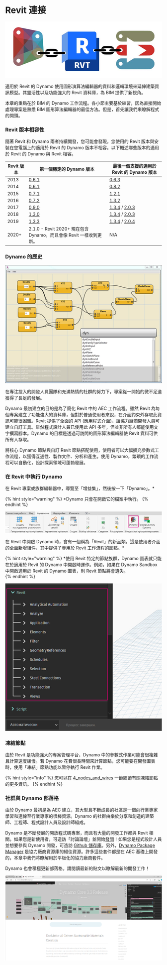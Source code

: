 # Revit 連接

![](images/1/revitconnectionlink.jpg)

適用於 Revit 的 Dynamo 使用圖形演算法編輯器的資料和邏輯環境來延伸建築資訊模型。其靈活性以及功能強大的 Revit 資料庫，為 BIM 提供了新視角。

本章的重點在於 BIM 的 Dynamo 工作流程。各小節主要基於練習，因為直接開始處理專案是熟悉 BIM 圖形算法編輯器的最佳方法。但是，首先讓我們來瞭解程式的開頭。

### Revit 版本相容性

隨著 Revit 和 Dynamo 兩者持續開發，您可能會發現，您使用的 Revit 版本與安裝在您電腦上的適用於 Revit 的 Dynamo 版本不相容。以下概述哪些版本的適用於 Revit 的 Dynamo 與 Revit 相容。

| Revit 版本 | 第一個穩定的 Dynamo 版本                                                       | 最後一個支援的適用於 Revit 的 Dynamo 版本                                                                                                                                |
| ------------- | --------------------------------------------------------------------------------- | ---------------------------------------------------------------------------------------------------------------------------------------------------------------------- |
| 2013          | [0.6.1](https://downloads.dynamobuilds.com/DynamoInstall0.6.1.exe) | [0.6.3](https://downloads.dynamobuilds.com/DynamoInstall0.6.3.exe)                                                                                      |
| 2014          | [0.6.1](https://downloads.dynamobuilds.com/DynamoInstall0.6.1.exe) | [0.8.2](https://downloads.dynamobuilds.com/DynamoInstall0.8.2.exe)                                                                                      |
| 2015          | [0.7.1](https://downloads.dynamobuilds.com/DynamoInstall0.7.1.exe) | [1.2.1](https://downloads.dynamobuilds.com/DynamoInstall1.2.1.exe)                                                                                      |
| 2016          | [0.7.2](https://downloads.dynamobuilds.com/DynamoInstall0.7.2.exe) | [1.3.2](https://downloads.dynamobuilds.com/DynamoInstall1.3.2.exe)                                                                                      |
| 2017          | [0.9.0](https://downloads.dynamobuilds.com/DynamoInstall0.9.0.exe) | [1.3.4](https://downloads.dynamobuilds.com/DynamoInstall1.3.4.exe) / [2.0.3](https://downloads.dynamobuilds.com/DynamoInstall2.0.3.exe) |
| 2018          | [1.3.0](https://downloads.dynamobuilds.com/DynamoInstall1.3.0.exe) | [1.3.4](https://downloads.dynamobuilds.com/DynamoInstall1.3.4.exe) / [2.0.3](https://downloads.dynamobuilds.com/DynamoInstall2.0.3.exe) |
| 2019          | [1.3.3](https://downloads.dynamobuilds.com/DynamoInstall1.3.3.exe) | [1.3.4](https://downloads.dynamobuilds.com/DynamoInstall1.3.4.exe) / [2.0.4](https://downloads.dynamobuilds.com/DynamoInstall2.0.4.exe) |
| 2020+         | 2.1.0 - Revit 2020+ 現在包含 Dynamo，而且會像 Revit 一樣收到更新。      | N/A                                                                                                                                                                    |

### Dynamo 的歷史

![歷史](images/1/earlyScreenshot.jpg)

在專注投入的開發人員團隊和充滿熱情的社群的努力下，專案從一開始的微不足道獲得了長足的發展。

Dynamo 最初建立的目的是為了簡化 Revit 中的 AEC 工作流程。雖然 Revit 為每個專案建立了功能強大的資料庫，但對於普通使用者來說，在介面約束外存取此資訊可能很困難。Revit 提供了全面的 API (應用程式介面)，讓協力廠商開發人員可建立自訂工具。雖然程式設計人員已使用此 API 多年，但並非所有人都能使用文字撰寫腳本。Dynamo 的目標是透過可訪問的圖形算法編輯器使 Revit 資料可供所有人存取。

將核心 Dynamo 節點與自訂 Revit 節點搭配使用，使用者可以大幅擴充參數式工作流程，以獲得互通性、製作文件、分析和產生。使用 Dynamo，繁瑣的工作流程可以自動化，設計探索領域可蓬勃發展。

### 在 Revit 中執行 Dynamo

在 Revit 專案或族群編輯器中，導覽至「增益集」，然後按一下「Dynamo」。*

{% hint style="warning" %} *Dynamo 只會在開啟它的檔案中執行。
{% endhint %}

![](<images/1/launchdynamofromrevit (1).jpg>)

在 Revit 中開啟 Dynamo 時，會有一個稱為「Revit」的新品類。這是使用者介面的全面新增組件，其中提供了專用於 Revit 工作流程的節點。*

{% hint style="warning" %} *使用 Revit 特定的節點族群，Dynamo 圖表就只能在於適用於 Revit 的 Dynamo 中開啟時運作。例如，如果在 Dynamo Sandbox 中開啟適用於 Revit 的 Dynamo 圖表，則 Revit 節點將會遺失。  
{% endhint %}

![](images/1/revitconnection-runningdynamoinrevit02.jpg)

### 凍結節點

由於 Revit 是功能強大的專案管理平台，Dynamo 中的參數式作業可能會很複雜且計算速度緩慢。若 Dynamo 花費很長時間來計算節點，您可能要在開發圖表時，使用「凍結」節點功能以暫停執行 Revit 作業。

{% hint style="info" %} 
您可以在 [4_nodes_and_wires](../4\_nodes\_and\_wires/ "mention") 一節閱讀有關凍結節點的更多資訊。 
{% endhint %}

### 社群與 Dynamo 部落格

由於 Dynamo 最初是為 AEC 建立，其大型且不斷成長的社區是一個向行業專家學習和連線至行業專家的很棒資源。Dynamo 的社群由樂於分享和創造的建築師、工程師、程式設計人員及設計師組成。

Dynamo 是不斷發展的開放程式碼專案，而且有大量的開發工作都與 Revit 相關。如果您是新使用者，可造訪「討論論壇」並開始[發問](http://dynamobim.org/forums/forum/dyn/)！如果您是程式設計人員並想要參與 Dynamo 開發，可造訪 [Github 儲存庫](https://github.com/DynamoDS/Dynamo)。另外，[Dynamo Package Manager](http://dynamopackages.com) 是協力廠商資源庫的絕佳資源。許多這些套件都是在 AEC 基礎上開發的，本章中我們將瞭解用於平板化的協力廠商套件。

Dynamo 也會積極更新部落格。請閱讀最新的貼文以瞭解最新的開發工作！

![部落格](images/1/blog.png)
